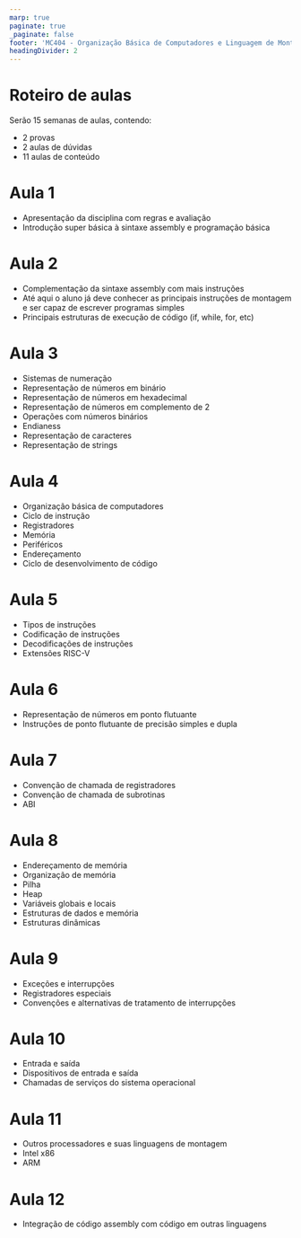 ```yaml
---
marp: true
paginate: true
_paginate: false
footer: 'MC404 - Organização Básica de Computadores e Linguagem de Montagem - Rodolfo Azevedo - CC BY-SA 4.0'
headingDivider: 2
---
```

# Roteiro de aulas

Serão 15 semanas de aulas, contendo:
* 2 provas
* 2 aulas de dúvidas
* 11 aulas de conteúdo

# Aula 1

* Apresentação da disciplina com regras e avaliação
* Introdução super básica à sintaxe assembly e programação básica

# Aula 2

* Complementação da sintaxe assembly com mais instruções
* Até aqui o aluno já deve conhecer as principais instruções de montagem e ser capaz de escrever programas simples
* Principais estruturas de execução de código (if, while, for, etc)

# Aula 3

* Sistemas de numeração
* Representação de números em binário
* Representação de números em hexadecimal
* Representação de números em complemento de 2
* Operações com números binários
* Endianess
* Representação de caracteres
* Representação de strings


# Aula 4

* Organização básica de computadores
* Ciclo de instrução
* Registradores
* Memória
* Periféricos
* Endereçamento
* Ciclo de desenvolvimento de código

# Aula 5

* Tipos de instruções
* Codificação de instruções
* Decodificações de instruções
* Extensões RISC-V

# Aula 6

* Representação de números em ponto flutuante
* Instruções de ponto flutuante de precisão simples e dupla

# Aula 7

* Convenção de chamada de registradores
* Convenção de chamada de subrotinas
* ABI

# Aula 8

* Endereçamento de memória
* Organização de memória
* Pilha
* Heap
* Variáveis globais e locais
* Estruturas de dados e memória
* Estruturas dinâmicas

# Aula 9

* Exceções e interrupções
* Registradores especiais
* Convenções e alternativas de tratamento de interrupções

# Aula 10

* Entrada e saída
* Dispositivos de entrada e saída
* Chamadas de serviços do sistema operacional

# Aula 11

* Outros processadores e suas linguagens de montagem
* Intel x86
* ARM

# Aula 12

* Integração de código assembly com código em outras linguagens
